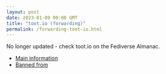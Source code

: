 ```yaml
---
layout: post
date: 2023-01-09 00:00 GMT
title: "toot.io (forwarding)"
permalink: /forwarding-toot-io.html
---
```


No longer updated - check toot.io on the Fediverse Almanac.

* [Main information](https://www.fediversealmanac.com/api/v1/instances/toot.io)
* [Banned from](https://www.fediversealmanac.com/api/v1/instances/toot.io/banned_from)

